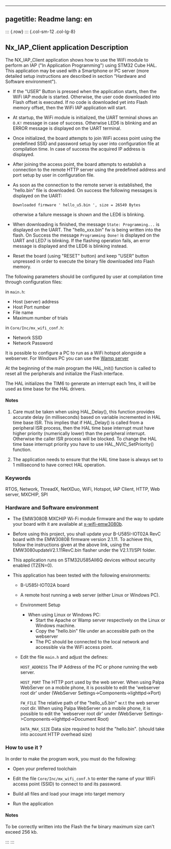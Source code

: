 
---
pagetitle: Readme
lang: en
---
::: {.row}
::: {.col-sm-12 .col-lg-8}

## <b>Nx_IAP_Client application Description</b>

The NX_IAP_Client application shows how to use the WiFi module to perform an IAP ("In
Application Programming") using STM32 Cube HAL.
This application may be used with a Smartphone or PC server (more detailed setup
instructions are described in section "Hardware and Software environment").

- If the "USER" Button is pressed when the application starts, then the WiFi IAP module
  is started. Otherwise, the user code downloaded into Flash offset is executed.
  If no code is downloaded yet into Flash memory offset, then the WiFi IAP application
  will start.

- At startup, the WiFi module is initialized, the UART terminal shows an `O.K!` message in case of success.
  Otherwise LED6 is blinking and an ERROR message is displayed on the UART terminal.

- Once initialized, the board attempts to join WiFi access point using the predefined SSID and
  password setup by user into configuration file at compilation time.
  In case of success the acquired IP address is displayed.

- After joining the access point, the board attempts to establish a connection to the
  remote HTTP server using the predefined address and port setup by user in configuration file.

- As soon as the connection to the remote server is established, the "hello.bin" file is downloaded.
  On success the following messages is displayed on the UART:

  `Downloaded firmware ' hello_u5.bin ', size = 26549 Bytes`

  otherwise a failure message is shown and the LED6 is blinking.

- When downloading is finished, the message `State: Programming...` is displayed on the UART.
  The "hello_xxx.bin" fw is being written into the flash.
  On Success the message `Programming Done!` is displayed on the UART and LED7 is blinking.
  If the flashing operation fails, an error message is displayed and the LED6 is blinking instead.

- Reset the board (using "RESET" button) and keep "USER" button unpressed in order to execute
  the binary file downloaded into Flash memory.

The following parameters should be configured by user at compilation time through configuration files:

 in `main.h`:
  - Host (server) address
  - Host Port number
  - File name
  - Maximum number of trials

 in `Core/Inc/mx_wifi_conf.h`:
  - Network SSID
  - Network Password


It is possible to configure a PC to run as a WiFi hotspot alongside a webserver.
For Windows PC you can use the [Wamp server](http://www.wampserver.com/en)

At the beginning of the main program the HAL_Init() function is called to reset
all the peripherals and initialize the Flash interface.

The HAL initializes the TIM6 to generate an interrupt each 1ms, it will be used as time base for the HAL drivers.



#### <b>Notes</b>

 1. Care must be taken when using HAL_Delay(), this function provides accurate delay (in milliseconds)
    based on variable incremented in HAL time base ISR. This implies that if HAL_Delay() is called from
    a peripheral ISR process, then the HAL time base interrupt must have higher priority (numerically lower)
    than the peripheral interrupt. Otherwise the caller ISR process will be blocked.
    To change the HAL time base interrupt priority you have to use HAL_NVIC_SetPriority() function.

 2. The application needs to ensure that the HAL time base is always set to 1 millisecond to have correct HAL operation.

### <b>Keywords</b>

RTOS, Network, ThreadX, NetXDuo, WiFi, Hotspot, IAP Client, HTTP, Web server, MXCHIP, SPI


### <b>Hardware and Software environment</b>

 - The EMW3080B MXCHIP Wi-Fi module firmware and the way to update your board with it
   are available at [x-wifi-emw3080b](https://www.st.com/en/development-tools/x-wifi-emw3080b.html).

 - Before using this project, you shall update your B-U585I-IOT02A RevC board with the EMW3080B firmware version 2.1.11.
   To achieve this, follow the instructions given at the above link, using the EMW3080updateV2.1.11RevC.bin flasher under the V2.1.11/SPI folder.

 - This application runs on STM32U585AII6Q devices without security enabled (TZEN=0).

 - This application has been tested with the following environments:

   - B-U585I-IOT02A board

   - A remote host running a web server (either Linux or Windows PC).

   - Environment Setup

     - When using Linux or Windows PC:
       - Start the Apache or Wamp server respectively on the Linux or Windows machine.
       - Copy the "hello.bin" file under an accessible path on the webserver
       - The PC should be connected to the local network and accessible via the WiFi access point.

   - Edit the file `main.h` and adjust the defines:

     `HOST_ADDRESS`    The IP Address of the PC or phone running the web server.

     `HOST_PORT`       The HTTP port used by the web server. When using Palpa WebServer on a mobile phone,
                       it is possible to edit the 'webserver root dir' under (WebServer Settings->Components->lighttpd->Port)

     `FW_FILE`         The relative path of the "hello_u5.bin" w.r.t the web server root dir. When using Palpa WebServer on a mobile phone,
                       it is possible to edit the 'webserver root dir' under (WebServer Settings->Components->lighttpd->Document Root)

     `DATA_MAX_SIZE`   Data size required to hold the "hello.bin". (should take into account HTTP overhead size)


### <b>How to use it ?</b>

In order to make the program work, you must do the following:

 - Open your preferred toolchain

 - Edit the file `Core/Inc/mx_wifi_conf.h` to enter the name of your WiFi access point (SSID) to connect to and its password.

 - Build all files and load your image into target memory

 - Run the application


#### <b>Notes</b>

To be correctly written into the Flash the fw binary maximum size can't exceed 256 kb.

:::
:::


